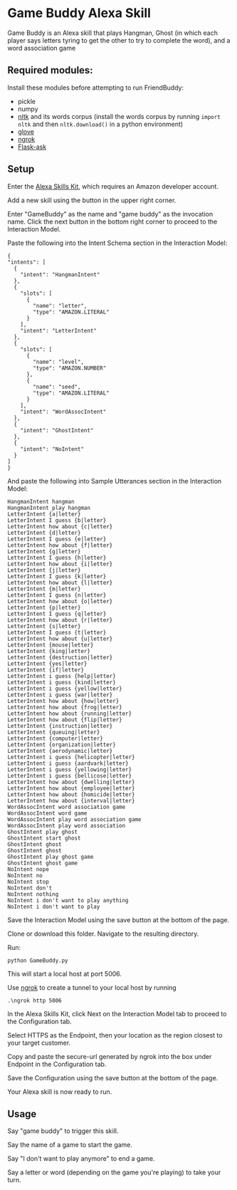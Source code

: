 # Game Buddy Alexa Skill

Game Buddy is an Alexa skill that plays Hangman, Ghost (in which each player says letters tyring to get the other to try to complete the word), and a word association game

## Required modules:

Install these modules before attempting to run FriendBuddy:

 * pickle
 * numpy
 * [nltk](http://www.nltk.org/) and its words corpus (install the words corpus by running `import nltk` and then `nltk.download()` in a python environment)
 * [glove](https://www.dropbox.com/s/c6m006wzrzb2p6t/glove.6B.50d.txt.w2v.zip?dl=0)
 * [ngrok](https://ngrok.com/ "ngrok information and download page")
 * [Flask-ask](https://flask-ask.readthedocs.io/en/latest/ "Flask-ask information and download page")

## Setup

Enter the [Alexa Skills Kit](https://developer.amazon.com/edw/home.html#/skills "Amazon's Alexa Skills Kit"), which requires an Amazon developer account.

Add a new skill using the button in the upper right corner.

Enter "GameBuddy" as the name and "game buddy" as the invocation name. Click the next button in the bottom right corner to proceed to the Interaction Model.

Paste the following into the Intent Schema section in the Interaction Model:
    
  ```
 {
  "intents": [
    {
      "intent": "HangmanIntent"
    },
    {
      "slots": [
        {
          "name": "letter",
          "type": "AMAZON.LITERAL"
        }
      ],
      "intent": "LetterIntent"
    },
    {
      "slots": [
        {
          "name": "level",
          "type": "AMAZON.NUMBER"
        },
        {
          "name": "seed",
          "type": "AMAZON.LITERAL"
        }
      ],
      "intent": "WordAssocIntent"
    },
    {
      "intent": "GhostIntent"
    },
    {
      "intent": "NoIntent"
    }
  ]
}
  ```
  
  And paste the following into Sample Utterances section in the Interaction Model:
  ```
HangmanIntent hangman
HangmanIntent play hangman
LetterIntent {a|letter}
LetterIntent I guess {b|letter}
LetterIntent how about {c|letter}
LetterIntent {d|letter}
LetterIntent I guess {e|letter}
LetterIntent how about {f|letter}
LetterIntent {g|letter}
LetterIntent I guess {h|letter}
LetterIntent how about {i|letter}
LetterIntent {j|letter}
LetterIntent I guess {k|letter}
LetterIntent how about {l|letter}
LetterIntent {m|letter}
LetterIntent I guess {n|letter}
LetterIntent how about {o|letter}
LetterIntent {p|letter}
LetterIntent I guess {q|letter}
LetterIntent how about {r|letter}
LetterIntent {s|letter}
LetterIntent I guess {t|letter}
LetterIntent how about {u|letter}
LetterIntent {mouse|letter}
LetterIntent {king|letter}
LetterIntent {destruction|letter}
LetterIntent {yes|letter}
LetterIntent {if|letter}
LetterIntent i guess {help|letter}
LetterIntent i guess {kind|letter}
LetterIntent i guess {yellow|letter}
LetterIntent i guess {war|letter}
LetterIntent how about {how|letter}
LetterIntent how about {frog|letter}
LetterIntent how about {running|letter}
LetterIntent how about {flip|letter}
LetterIntent {instruction|letter}
LetterIntent {queuing|letter}
LetterIntent {computer|letter}
LetterIntent {organization|letter}
LetterIntent {aerodynamic|letter}
LetterIntent i guess {helicopter|letter}
LetterIntent i guess {aardvark|letter}
LetterIntent i guess {yellowing|letter}
LetterIntent i guess {bellicose|letter}
LetterIntent how about {dwelling|letter}
LetterIntent how about {employee|letter}
LetterIntent how about {homicide|letter}
LetterIntent how about {interval|letter}
WordAssocIntent word association game
WordAssocIntent word game
WordAssocIntent play word association game
WordAssocIntent play word association
GhostIntent play ghost
GhostIntent start ghost
GhostIntent ghost
GhostIntent ghost
GhostIntent play ghost game
GhostIntent ghost game
NoIntent nope
NoIntent no
NoIntent stop
NoIntent don't
NoIntent nothing
NoIntent i don't want to play anything
NoIntent i don't want to play
  ```
  
  Save the Interaction Model using the save button at the bottom of the page.
  
  Clone or download this folder. Navigate to the resulting directory.
  
  Run:
  ```
  python GameBuddy.py
  ```
  
  This will start a local host at port 5006.
  
  Use [ngrok](https://ngrok.com/ "ngrok information and download page") to create a tunnel to your local host by running
  
  ```
  .\ngrok http 5006
  ```
  
  In the Alexa Skills Kit, click Next on the Interaction Model tab to proceed to the Configuration tab.
  
  Select HTTPS as the Endpoint, then your location as the region closest to your target customer.
  
  Copy and paste the secure-url generated by ngrok into the box under Endpoint in the Configuration tab.
  
  Save the Configuration using the save button at the bottom of the page.
  
  Your Alexa skill is now ready to run.

  
## Usage

Say "game buddy" to trigger this skill.

Say the name of a game to start the game.

Say "I don't want to play anymore" to end a game.

Say a letter or word (depending on the game you're playing) to take your turn.
